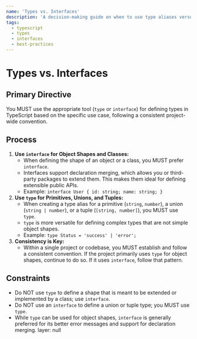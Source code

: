 ```yaml
---
name: 'Types vs. Interfaces'
description: 'A decision-making guide on when to use type aliases versus interface declarations for defining object shapes.'
tags:
  - typescript
  - types
  - interfaces
  - best-practices
---
```


# Types vs. Interfaces

## Primary Directive

You MUST use the appropriate tool (`type` or `interface`) for defining types in TypeScript based on the specific use case, following a consistent project-wide convention.

## Process

1.  **Use `interface` for Object Shapes and Classes:**
    - When defining the shape of an object or a class, you MUST prefer `interface`.
    - Interfaces support declaration merging, which allows you or third-party packages to extend them. This makes them ideal for defining extensible public APIs.
    - Example: `interface User { id: string; name: string; }`
2.  **Use `type` for Primitives, Unions, and Tuples:**
    - When creating a type alias for a primitive (`string`, `number`), a union (`string | number`), or a tuple (`[string, number]`), you MUST use `type`.
    - `type` is more versatile for defining complex types that are not simple object shapes.
    - Example: `type Status = 'success' | 'error';`
3.  **Consistency is Key:**
    - Within a single project or codebase, you MUST establish and follow a consistent convention. If the project primarily uses `type` for object shapes, continue to do so. If it uses `interface`, follow that pattern.

## Constraints

- Do NOT use `type` to define a shape that is meant to be extended or implemented by a class; use `interface`.
- Do NOT use an `interface` to define a union or tuple type; you MUST use `type`.
- While `type` can be used for object shapes, `interface` is generally preferred for its better error messages and support for declaration merging.
layer: null
